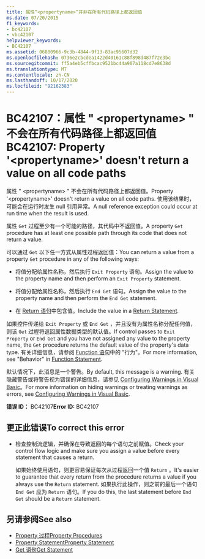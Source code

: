 ```yaml
---
title: 属性“<propertyname>”并非在所有代码路径上都返回值
ms.date: 07/20/2015
f1_keywords:
- bc42107
- vbc42107
helpviewer_keywords:
- BC42107
ms.assetid: 06800966-9c3b-4844-9f13-83ac95607d32
ms.openlocfilehash: 0736e2cbcdea1422d40161c88f898d487f72e3bc
ms.sourcegitcommit: ff5a4eb5cffbcac9521bc44a907a118cd7e8638d
ms.translationtype: MT
ms.contentlocale: zh-CN
ms.lasthandoff: 10/17/2020
ms.locfileid: "92162383"
---
```

# <a name="bc42107-property-propertyname-doesnt-return-a-value-on-all-code-paths"></a><span data-ttu-id="1072c-102">BC42107：属性 " \<propertyname> " 不会在所有代码路径上都返回值</span><span class="sxs-lookup"><span data-stu-id="1072c-102">BC42107: Property '\<propertyname>' doesn't return a value on all code paths</span></span>

<span data-ttu-id="1072c-103">属性 " \<propertyname> " 不会在所有代码路径上都返回值。</span><span class="sxs-lookup"><span data-stu-id="1072c-103">Property '\<propertyname>' doesn't return a value on all code paths.</span></span> <span data-ttu-id="1072c-104">使用该结果时，可能会在运行时发生 null 引用异常。</span><span class="sxs-lookup"><span data-stu-id="1072c-104">A null reference exception could occur at run time when the result is used.</span></span>

<span data-ttu-id="1072c-105">属性 `Get` 过程至少有一个可能的路径，其代码中不返回值。</span><span class="sxs-lookup"><span data-stu-id="1072c-105">A property `Get` procedure has at least one possible path through its code that does not return a value.</span></span>

 <span data-ttu-id="1072c-106">可以通过 `Get` 以下任一方式从属性过程返回值：</span><span class="sxs-lookup"><span data-stu-id="1072c-106">You can return a value from a property `Get` procedure in any of the following ways:</span></span>

- <span data-ttu-id="1072c-107">将值分配给属性名称，然后执行 `Exit Property` 语句。</span><span class="sxs-lookup"><span data-stu-id="1072c-107">Assign the value to the property name and then perform an `Exit Property` statement.</span></span>

- <span data-ttu-id="1072c-108">将值分配给属性名称，然后执行 `End Get` 语句。</span><span class="sxs-lookup"><span data-stu-id="1072c-108">Assign the value to the property name and then perform the `End Get` statement.</span></span>

- <span data-ttu-id="1072c-109">在 [Return 语句](../statements/return-statement.md)中包含值。</span><span class="sxs-lookup"><span data-stu-id="1072c-109">Include the value in a [Return Statement](../statements/return-statement.md).</span></span>

<span data-ttu-id="1072c-110">如果控件传递给 `Exit Property` 或 `End Get` ，并且没有为属性名称分配任何值，则该 `Get` 过程将返回属性数据类型的默认值。</span><span class="sxs-lookup"><span data-stu-id="1072c-110">If control passes to `Exit Property` or `End Get` and you have not assigned any value to the property name, the `Get` procedure returns the default value of the property's data type.</span></span> <span data-ttu-id="1072c-111">有关详细信息，请参阅 [Function 语句](../statements/function-statement.md)中的 "行为"。</span><span class="sxs-lookup"><span data-stu-id="1072c-111">For more information, see "Behavior" in [Function Statement](../statements/function-statement.md).</span></span>

<span data-ttu-id="1072c-112">默认情况下，此消息是一个警告。</span><span class="sxs-lookup"><span data-stu-id="1072c-112">By default, this message is a warning.</span></span> <span data-ttu-id="1072c-113">有关隐藏警告或将警告视为错误的详细信息，请参见 [Configuring Warnings in Visual Basic](/visualstudio/ide/configuring-warnings-in-visual-basic)。</span><span class="sxs-lookup"><span data-stu-id="1072c-113">For more information on hiding warnings or treating warnings as errors, see [Configuring Warnings in Visual Basic](/visualstudio/ide/configuring-warnings-in-visual-basic).</span></span>

<span data-ttu-id="1072c-114">**错误 ID：** BC42107</span><span class="sxs-lookup"><span data-stu-id="1072c-114">**Error ID:** BC42107</span></span>

## <a name="to-correct-this-error"></a><span data-ttu-id="1072c-115">更正此错误</span><span class="sxs-lookup"><span data-stu-id="1072c-115">To correct this error</span></span>

- <span data-ttu-id="1072c-116">检查控制流逻辑，并确保在导致返回的每个语句之前赋值。</span><span class="sxs-lookup"><span data-stu-id="1072c-116">Check your control flow logic and make sure you assign a value before every statement that causes a return.</span></span>

  <span data-ttu-id="1072c-117">如果始终使用语句，则更容易保证每次从过程返回一个值 `Return` 。</span><span class="sxs-lookup"><span data-stu-id="1072c-117">It's easier to guarantee that every return from the procedure returns a value if you always use the `Return` statement.</span></span> <span data-ttu-id="1072c-118">如果执行此操作，则之前的最后一个语句 `End Get` 应为 `Return` 语句。</span><span class="sxs-lookup"><span data-stu-id="1072c-118">If you do this, the last statement before `End Get` should be a `Return` statement.</span></span>

## <a name="see-also"></a><span data-ttu-id="1072c-119">另请参阅</span><span class="sxs-lookup"><span data-stu-id="1072c-119">See also</span></span>

- [<span data-ttu-id="1072c-120">Property 过程</span><span class="sxs-lookup"><span data-stu-id="1072c-120">Property Procedures</span></span>](../../programming-guide/language-features/procedures/property-procedures.md)
- [<span data-ttu-id="1072c-121">Property Statement</span><span class="sxs-lookup"><span data-stu-id="1072c-121">Property Statement</span></span>](../statements/property-statement.md)
- [<span data-ttu-id="1072c-122">Get 语句</span><span class="sxs-lookup"><span data-stu-id="1072c-122">Get Statement</span></span>](../statements/get-statement.md)
